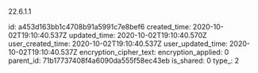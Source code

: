 22.6.1.1

id: a453d163bb1c4708b91a5991c7e8bef6
created_time: 2020-10-02T19:10:40.537Z
updated_time: 2020-10-02T19:10:40.570Z
user_created_time: 2020-10-02T19:10:40.537Z
user_updated_time: 2020-10-02T19:10:40.537Z
encryption_cipher_text: 
encryption_applied: 0
parent_id: 71b17737408f4a6090da555f58ec43eb
is_shared: 0
type_: 2